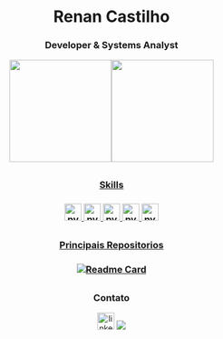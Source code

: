 
<div align="center">

<h1>Renan Castilho</h1>
<h3>Developer & Systems Analyst</h3>

  <a href="https://github.com/nancastilho">
  <img height="180em" src="https://github-readme-stats.vercel.app/api?username=nancastilho&show_icons=true&theme=tokyonight&include_all_commits=true&count_private=true"/><img height="180em" src="https://github-readme-stats.vercel.app/api/top-langs/?username=nancastilho&layout=compact&langs_count=7&theme=tokyonight"/>
  
  ##
  
  <h3>Skills<h3/>
  
  <img src='https://img.shields.io/badge/Flask-000000?style=for-the-badge&logo=flask&logoColor=white' alt='python' height='30'>
  <img src='https://img.shields.io/badge/HTML5-E34F26?style=for-the-badge&logo=html5&logoColor=white' alt='python' height='30'>
  <img src='https://img.shields.io/badge/CSS3-1572B6?style=for-the-badge&logo=css3&logoColor=white' alt='python' height='30'>
  <img src='https://img.shields.io/badge/Microsoft_SQL_Server-CC2927?style=for-the-badge&logo=microsoft-sql-server&logoColor=white' alt='python' height='30'>
  <img src='https://img.shields.io/badge/Bootstrap-563D7C?style=for-the-badge&logo=bootstrap&logoColor=white' alt='python' height='30'>
  
##
 

<h3>Principais Repositorios<h3/>

[![Readme Card](https://github-readme-stats.vercel.app/api/pin/?username=nancastilho&repo=sistema-de-gestao-flask&theme=tokyonight)](https://github.com/nancastilho/Sistema-de-Gestao-FLASK)

##

<h3>Contato</h3>

[<img src='https://img.shields.io/badge/LinkedIn-0077B5?style=for-the-badge&logo=linkedin&logoColor=white' alt='linkedin' height='30'>](https://www.linkedin.com/in/renan-castilho-588069203/)
<a href = "mailto:renancalves@live.com"><img src="https://img.shields.io/badge/Outlook-0078D4?style=for-the-badge&logo=microsoft-outlook&logoColor=white" target="_blank"></a>
</div>

